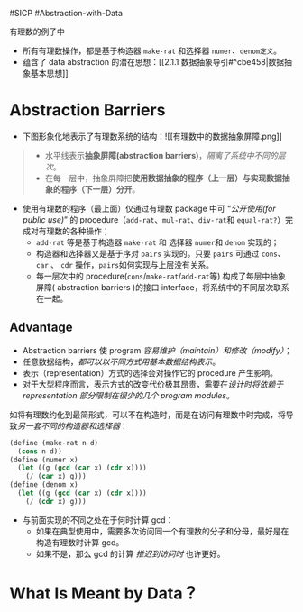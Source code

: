 #SICP #Abstraction-with-Data 

有理数的例子中
- 所有有理数操作，都是基于构造器 `make-rat` 和选择器 `numer`、`denom定义`。
- 蕴含了 data abstraction 的潜在思想：[[2.1.1 数据抽象导引#^cbe458|数据抽象基本思想]]

# Abstraction Barriers
- 下图形象化地表示了有理数系统的结构：![[有理数中的数据抽象屏障.png]]

> - 水平线表示**抽象屏障(abstraction barriers)**，*隔离了系统中不同的层次*。
> - 在每一层中，抽象屏障把**使用数据抽象的程序（上一层）与实现数据抽象的程序（下一层）分开**。

- 使用有理数的程序（最上面）仅通过有理数 package 中可 “*公开使用(for public use)*” 的 procedure（`add-rat`、`mul-rat`、`div-rat`和 `equal-rat?`）完成对有理数的各种操作；
	- `add-rat` 等是基于构造器 `make-rat` 和 选择器 `numer`和 `denom` 实现的；
	- 构造器和选择器又是基于序对 `pairs` 实现的。只要 `pairs` 可通过 `cons`、`car` 、 `cdr` 操作，`pairs`如何实现与上层没有关系。
	- 每一层次中的 procedure(`cons`/`make-rat`/`add-rat`等) 构成了每层中抽象屏障( abstraction barriers )的接口 interface，将系统中的不同层次联系在一起。

## Advantage
- Abstraction barriers 使 program *容易维护（maintain）和修改（modify）*；
- 任意数据结构，*都可以以不同方式用基本数据结构表示*。
- 表示（representation）方式的选择会对操作它的 procedure 产生影响。
- 对于大型程序而言，表示方式的改变代价极其昂贵，需要在*设计时将依赖于 representation 部分限制在很少的几个 program modules*。

如将有理数约化到最简形式，可以不在构造时，而是在访问有理数中时完成，将导致*另一套不同的构造器和选择器*：
```scheme
(define (make-rat n d)
  (cons n d))
(define (numer x)
  (let ((g (gcd (car x) (cdr x))))
    (/ (car x) g)))
(define (denom x)
  (let ((g (gcd (car x) (cdr x))))
    (/ (cdr x) g)))
```
- 与前面实现的不同之处在于何时计算 gcd：
	- 如果在典型使用中，需要多次访问同一个有理数的分子和分母，最好是在构造有理数时计算 gcd。
	- 如果不是，那么 gcd 的计算 *推迟到访问时* 也许更好。


# What Is Meant by Data？
